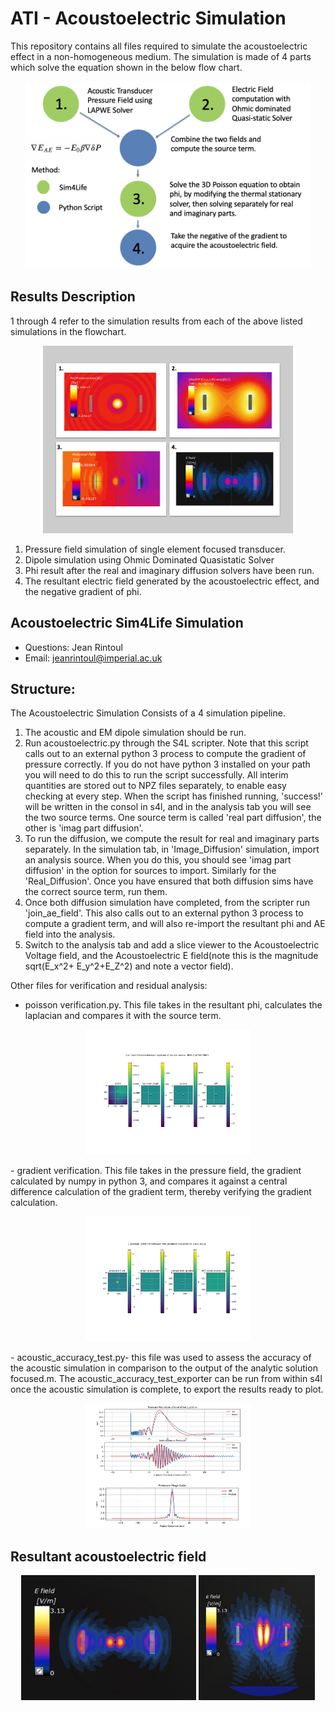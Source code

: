 # ATI - Acoustoelectric Simulation

This repository contains all files required to simulate the acoustoelectric effect in a non-homogeneous medium. The simulation is made of 4 parts which solve the equation shown in the below flow chart. 

<p align="center">
	<img src="images/computational_flowchart.png" height="300">
</p>

## Results Description
1 through 4 refer to the simulation results from each of the above listed simulations in the flowchart. 
<p align="center">
	<img src="images/computationpathway.png" height="300">
</p>

1. Pressure field simulation of single element focused transducer. 
2. Dipole simulation using Ohmic Dominated Quasistatic Solver
3. Phi result after the real and imaginary diffusion solvers have been run. 
4. The resultant electric field generated by the acoustoelectric effect, and the negative gradient of phi. 


## Acoustoelectric Sim4Life Simulation

* Questions: Jean Rintoul
* Email: jeanrintoul@imperial.ac.uk

## Structure: 
The Acoustoelectric Simulation Consists of a 4 simulation pipeline. 

1. The acoustic and EM dipole simulation should be run. 
2. Run acoustoelectric.py through the S4L scripter. Note that this script calls out to an external python 3 process to compute the gradient of pressure correctly. If you do not have python 3 installed on your path you will need to do this to run the script successfully. All interim quantities are stored out to NPZ files separately, to enable easy checking at every step. 
When the script has finished running, 'success!' will be written in the consol in s4l, and in the analysis tab you will see the two source terms. One source term is called 'real part diffusion', the other is 'imag part diffusion'. 
3. To run the diffusion, we compute the result for real and imaginary parts separately. In the simulation tab, in 'Image_Diffusion' simulation, import an analysis source. When you do this, you should see 'imag part diffusion' in the option for sources to import. Similarly for the 'Real_Diffusion'. Once you have ensured that both diffusion sims have the correct source term, run them.
4. Once both diffusion simulation have completed, from the scripter run 'join_ae_field'. This also calls out to an external python 3 process to compute a gradient term, and will also re-import the resultant phi and AE field into the analysis. 
5. Switch to the analysis tab and add a slice viewer to the Acoustoelectric Voltage field, and the Acoustoelectric E field(note this is the magnitude sqrt(E_x^2+ E_y^2+E_Z^2) and note a vector field).

Other files for verification and residual analysis: 
- poisson verification.py. This file takes in the resultant phi, calculates the laplacian and compares it with the source term. 
<p align="center">
	<img src="images/laplacian_validation.png" height="200">
</p>
- gradient verification. This file takes in the pressure field, the gradient calculated by numpy in python 3, and compares it against a central difference calculation of the gradient term, thereby verifying the gradient calculation. 
<p align="center">
	<img src="images/gradient_validation.png" height="200">
</p>
- acoustic_accuracy_test.py- this file was used to assess the accuracy of the acoustic simulation in comparison to the output of the analytic solution focused.m. The acoustic_accuracy_test_exporter can be run from within s4l once the acoustic simulation is complete, to export the results ready to plot. 
<p align="center">
	<img src="images/acoustic_validation.png" height="200">
</p>

## Resultant acoustoelectric field 
<p align="center">
	<img src="images/xy_efield_result.png" height="200">
	<img src="images/xz_efield_result.png" height="200">
</p>
